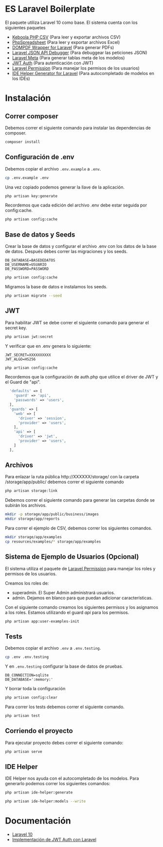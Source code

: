 # ES Laravel Boilerplate

El paquete utiliza Laravel 10 como base.
El sistema cuenta con los siguientes paquetes

- [Keboola PHP CSV](https://github.com/keboola/php-csv) (Para leer y exportar archivos CSV)
- [PhpSpreadsheet](https://github.com/PHPOffice/PhpSpreadsheet) (Para leer y exportar archivos Excel)
- [DOMPDF Wrapper for Laravel](https://github.com/barryvdh/laravel-dompdf) (Para generar PDFs)
- [Laravel JSON API Debugger](https://packagist.org/packages/lanin/laravel-api-debugger) (Para debuggear las peticiones
  JSON)
- [Laravel Meta](https://github.com/kodeine/laravel-meta) (Para generar tablas meta de los modelos)
- [JWT Auth](https://github.com/PHP-Open-Source-Saver/jwt-auth) (Para autenticación con JWT)
- [Laravel Permission](https://spatie.be/docs/laravel-permission/v5/introduction) (Para manejar los permisos de los
  usuarios)
- [IDE Helper Generator for Laravel](https://github.com/barryvdh/laravel-ide-helper) (Para autocompletado de modelos en
  los IDEs)

# Instalación

## Correr composer

Debemos correr el siguiente comando para instalar las dependencias de composer.

```bash
composer install
```

## Configuración de .env

Debemos copiar el archivo `.env.example` a `.env`.

```bash
cp .env.example .env
```

Una vez copiado podemos generar la llave de la aplicación.

```bash
php artisan key:generate
```

Recordemos que cada edición del archivo .env debe estar seguida por config:cache.

```bash
php artisan config:cache
```

## Base de datos y Seeds

Crear la base de datos y configurar el archivo .env con los datos de la base de datos.
Después debes correr las migraciones y los seeds.

```
DB_DATABASE=BASEDEDATOS
DB_USERNAME=USUARIO
DB_PASSWORD=PASSWORD
```

```bash
php artisan config:cache
```

Migramos la base de datos e instalamos los seeds.

```bash
php artisan migrate --seed
```

## JWT

Para habilitar JWT se debe correr el siguiente comando para generar el secret key.

```bash
php artisan jwt:secret
```

Y verificar que en .env genera lo siguiente:

```
JWT_SECRET=XXXXXXXXXX
JWT_ALGO=HS256
```

```bash
php artisan config:cache
```

Recordemos que la configuración de auth.php que utilice el driver de JWT y el Guard de "api".

```php
  'defaults' => [
    'guard' => 'api',
    'passwords' => 'users',
  ],
  'guards' => [
    'web' => [
      'driver' => 'session',
      'provider' => 'users',
    ],
    'api' => [
      'driver' => 'jwt',
      'provider' => 'users',
    ]
  ],
```

## Archivos

Para enlazar la ruta pública http://XXXXXX/storage/ con la carpeta /storage/app/public/ debemos correr el siguiente
comando

```bash
php artisan storage:link
```

Debemos correr el siguiente comando para generar las carpetas donde se subirán los archivos.

```bash
mkdir -p storage/app/public/business/images
mkdir storage/app/reports
```

Para correr el ejemplo de CSV, debemos correr los siguientes comandos.

```bash
mkdir storage/app/examples
cp resources/examples/* storage/app/examples
```

## Sistema de Ejemplo de Usuarios (Opcional)

El sistema utiliza el paquete de [Laravel Permission](https://spatie.be/docs/laravel-permission/v5/introduction) para
manejar los roles y permisos de los usuarios.

Creamos los roles de:

- superadmin. El Super Admin administrará usuarios.
- admin. Dejamos en blanco para que puedan adicionar características.

Con el siguiente comando creamos los siguientes permisos y los asignamos a los roles. Estamos utilizando el guard _api_
para los permisos.

```bash
php artisan app:user-examples-init
```

## Tests

Debemos copiar el archivo `.env` a `.env.testing`.

```bash
cp .env .env.testing
```

Y en `.env.testing` configurar la base de datos de pruebas.

```
DB_CONNECTION=sqlite
DB_DATABASE=':memory:'
```

Y borrar toda la configuración

```bash
php artisan config:clear
```

Para correr los tests debemos correr el siguiente comando.

```bash
php artisan test
```

## Corriendo el proyecto

Para ejecutar proyecto debes correr el siguiente comando:

```bash
php artisan serve
```

## IDE Helper

IDE Helper nos ayuda con el autocompletado de los modelos.
Para generarlo podemos correr los siguientes comandos:

```bash
php artisan ide-helper:generate
```

```bash
php artisan ide-helper:models --write
```

# Documentación

- [Laravel 10](https://laravel.com/docs/10.x/releases)
- [Implementación de JWT Auth con Laravel](https://blog.logrocket.com/implementing-jwt-authentication-laravel-9/)
